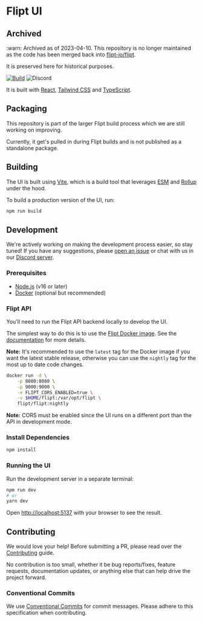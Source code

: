 # Flipt UI

## Archived
:warn: Archived as of 2023-04-10. This repository is no longer maintained as the code has been merged back into [flipt-io/flipt](https://github.com/flipt-io/flipt).

It is preserved here for historical purposes.

[![Build](https://github.com/flipt-io/flipt-ui/actions/workflows/build.yml/badge.svg)](https://github.com/flipt-io/flipt-ui/actions/workflows/build.yml)
![Discord](https://img.shields.io/discord/960634591000014878?color=%238440f1&label=Discord&logo=discord&logoColor=%238440f1&style=flat)

It is built with [React](https://reactjs.org/), [Tailwind CSS](https://tailwindcss.com/) and [TypeScript](https://www.typescriptlang.org/).

## Packaging

This repository is part of the larger Flipt build process which we are still working on improving.

Currently, it get's pulled in during Flipt builds and is not published as a standalone package.

## Building

The UI is built using [Vite](https://vitejs.dev/), which is a build tool that leverages [ESM](https://developer.mozilla.org/en-US/docs/Web/JavaScript/Guide/Modules) and [Rollup](https://rollupjs.org/guide/en/) under the hood.

To build a production version of the UI, run:

```bash
npm run build
```

## Development

We're actively working on making the development process easier, so stay tuned! If you have any suggestions, please [open an issue](https://github.com/flipt-io/flipt/issues/new) or chat with us in our [Discord server](https://www.flipt.io/discord).

### Prerequisites

- [Node.js](https://nodejs.org/en/) (v16 or later)
- [Docker](https://www.docker.com/products/docker-desktop) (optional but recommended)

### Flipt API

You'll need to run the Flipt API backend locally to develop the UI.

The simplest way to do this is to use the [Flipt Docker image](https://hub.docker.com/r/flipt/flipt). See the [documentation](https://www.flipt.io/docs/installation#run-the-image) for more details.

**Note:** It's recommended to use the `latest` tag for the Docker image if you want the latest stable release, otherwise you can use the `nightly` tag for the most up to date code changes.

```bash
docker run -d \
    -p 8080:8080 \
    -p 9000:9000 \
    -e FLIPT_CORS_ENABLED=true \
    -v $HOME/flipt:/var/opt/flipt \
    flipt/flipt:nightly
```

**Note:** CORS must be enabled since the UI runs on a different port than the API in development mode.

### Install Dependencies

```bash
npm install
```

### Running the UI

Run the development server in a separate terminal:

```bash
npm run dev
# or
yarn dev
```

Open [http://localhost:5137](http://localhost:5137) with your browser to see the result.

## Contributing

We would love your help! Before submitting a PR, please read over the [Contributing](.github/contributing.md) guide.

No contribution is too small, whether it be bug reports/fixes, feature requests, documentation updates, or anything else that can help drive the project forward.

### Conventional Commits

We use [Conventional Commits](https://www.conventionalcommits.org/en/v1.0.0/) for commit messages. Please adhere to this specification when contributing.
